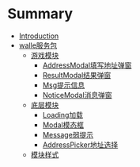 # Summary

* [Introduction](README.md)
* [walle服务包](walle/Introduction.md)
    * [游戏模块]()
        * [AddressModal填写地址弹窗](walle/addressModal.md)
        * [ResultModal结果弹窗](walle/resultModal.md)
        * [Msg提示信息](walle/msg.md)
        * [NoticeModal消息弹窗](walle/noticeModal.md)
    * [底层模块]()
        * [Loading加载](http://www.eightfeet.cn/Loading/)
        * [Modal模态框](http://www.eightfeet.cn/Modal/)
        * [Message弱提示](http://www.eightfeet.cn/Message/)
        * [AddressPicker地址选择](http://www.eightfeet.cn/AddressPicker/)
    * [模块样式](walle/style.md)

